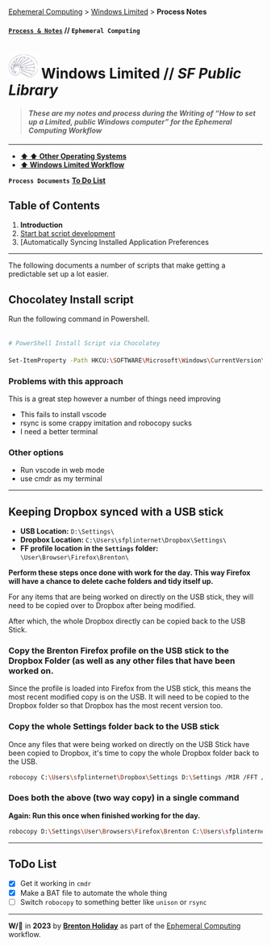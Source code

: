 [Ephemeral Computing](../../README.md) > [Windows Limited](../README.md) > **Process Notes**

#### [`Process & Notes`](#) // `Ephemeral Computing` 

# <img src="https://raw.githubusercontent.com/8rents/_/i/sfpl-logo.png" alt="SFPL Logo" style="zoom:33%;" /> Windows Limited // *SF Public Library*

> #### *These are my notes and process during the Writing of “How to set up a Limited, public Windows computer” for the Ephemeral Computing Workflow*                                                                                                                                                                                                 

---

- **[⬆ ⬆ Other Operating Systems](../../README.md)**
- **[⬆ Windows Limited Workflow](../README.md)**

**`Process Documents`**  [**To Do List**](todo.md)

## Table of Contents

1. **Introduction**
2. [Start bat script development](start-bat-development.md)
3. [Automatically Syncing Installed Application Preferences

***

The following documents a number of scripts that make getting a predictable set up a lot easier.

## Chocolatey Install script

Run the following command in Powershell. 

```bash

# PowerShell Install Script via Chocolatey

Set-ItemProperty -Path HKCU:\SOFTWARE\Microsoft\Windows\CurrentVersion\Themes\Personalize -Name AppsUseLightTheme -Value 0; $InstallDir='C:\ProgramData\chocoportable'; $env:ChocolateyInstall="$InstallDir"; Set-ExecutionPolicy Bypass -Scope Process -Force; iex ((New-Object System.Net.WebClient).DownloadString('https://community.chocolatey.org/install.ps1')); choco install git rsync github-desktop adb curl wget  -y
```

### Problems with this approach

This is a great step however a number of things need improving

- This fails to install vscode
- rsync is some crappy imitation and robocopy sucks
- I need a better terminal 

### Other options 

- Run vscode in web mode 
- use cmdr as my terminal

***

## Keeping Dropbox synced with a USB stick

- **USB Location:** `D:\Settings\`
- **Dropbox Location:** `C:\Users\sfplinternet\Dropbox\Settings\`
- **FF profile location in the `Settings` folder:** `\User\Browser\Firefox\Brenton\` 

**Perform these steps once done with work for the day. This way Firefox will have a chance to delete cache folders and tidy itself up.**

For any items that are being worked on directly on the USB stick, they will need to be copied over to Dropbox after being modified. 

After which, the whole Dropbox directly can be copied back to the USB Stick. 

### Copy the Brenton Firefox profile on the USB stick to the Dropbox Folder (as well as any other files that have been worked on. 

Since the profile is loaded into Firefox from the USB stick, this means the most recent modified copy is on the USB. It will need to be copied to the Dropbox folder so that Dropbox has the most recent version too. 

### Copy the whole Settings folder back to the USB stick

Once any files that were being worked on directly on the USB Stick have been copied to Dropbox, it's time to copy the whole Dropbox folder back to the USB. 

```bash
robocopy C:\Users\sfplinternet\Dropbox\Settings D:\Settings /MIR /FFT /Z /XA:H /W:5
```

### Does both the above (two way copy) in a single command

**Again: Run this once when finished working for the day.**

```bash
robocopy D:\Settings\User\Browsers\Firefox\Brenton C:\Users\sfplinternet\Dropbox\Settings\User\Browsers\Firefox\Brenton /MIR /FFT /Z /XA:H /W:5; robocopy C:\Users\sfplinternet\Dropbox D:\Dropbox /MIR /FFT /Z /XA:H /W:5
```

***

## ToDo List

- [x] Get it working in `cmdr`
- [x] Make a BAT file to automate the whole thing
- [ ] Switch `robocopy` to something better like `unison` or `rsync`

***

__W/🤍__ in __2023__ by __[Brenton Holiday](https://allmylinks.com/8rents)__ as part of the [Ephemeral Computing](https://github.com/8rents/ephemeral-computing) workflow.